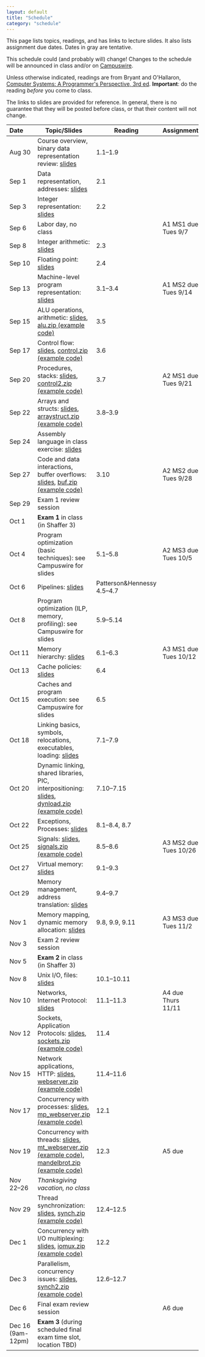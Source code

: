 ```yaml
---
layout: default
title: "Schedule"
category: "schedule"
---
```


This page lists topics, readings, and has links to lecture slides.
It also lists assignment due dates.  Dates <span class="tentative">in
gray</span> are tentative.

This schedule could (and probably will) change!  Changes
to the schedule will be announced in class and/or on
[Campuswire](https://campuswire.com).

Unless otherwise indicated, readings are from Bryant and
O'Hallaron, [Computer Systems: A Programmer's Perspective, 3rd
ed](https://csapp.cs.cmu.edu/).  **Important**: do the reading *before*
you come to class.

The links to slides are provided for reference.  In general, there is no
guarantee that they will be posted before class, or that their content
will not change.

Date&nbsp;&nbsp;&nbsp;&nbsp;&nbsp; | Topic/Slides | Reading | Assignment
------------------ | ------------ | ------- | ----------
Aug 30             | Course overview, binary data representation review: [slides](lectures/lecture01-public.pdf) | 1.1–1.9
Sep 1             | Data representation, addresses: [slides](lectures/lecture02-public.pdf) | 2.1
Sep 3             | Integer representation: [slides](lectures/lecture03-public.pdf) | 2.2
Sep 6              | Labor day, no class | | A1 MS1 due Tues 9/7
Sep 8              | Integer arithmetic: [slides](lectures/lecture04-public.pdf) | 2.3 | 
Sep 10             | Floating point: [slides](lectures/lecture05-public.pdf) | 2.4 |
Sep 13              | Machine-level program representation: [slides](lectures/lecture06-public.pdf) | 3.1–3.4 | A1 MS2 due Tues 9/14
Sep 15              | ALU operations, arithmetic: [slides](lectures/lecture07-public.pdf), [alu.zip (example code)](lectures/alu.zip) | 3.5 | 
Sep 17             | Control flow: [slides](lectures/lecture08-public.pdf), [control.zip (example code)](lectures/control.zip) | 3.6 |
Sep 20             | Procedures, stacks: [slides](lectures/lecture09-public.pdf), [control2.zip (example code)](lectures/control2.zip) | 3.7 | A2 MS1 due Tues 9/21
Sep 22             | Arrays and structs: [slides](lectures/lecture10-public.pdf), [arraystruct.zip (example code)](lectures/arraystruct.zip) | 3.8–3.9 | 
Sep 24             | Assembly language in class exercise: [slides](lectures/assembly-exercise-public.pdf) | | 
Sep 27             | Code and data interactions, buffer overflows: [slides](lectures/lecture11-public.pdf), [buf.zip (example code)](lectures/buf.zip) | 3.10 | A2 MS2 due Tues 9/28
Sep 29             | Exam 1 review session
Oct 1              | **Exam 1** in class (in Shaffer 3)
Oct 4             | Program optimization (basic techniques): see Campuswire for slides | 5.1–5.8 | A2 MS3 due Tues 10/5
Oct 6             | Pipelines: [slides](lectures/lecture13-public.pdf) | Patterson&amp;Hennessy 4.5–4.7 | 
Oct 8              | Program optimization (ILP, memory, profiling): see Campuswire for slides | 5.9–5.14 |
Oct 11              | Memory hierarchy: [slides](lectures/lecture15-public.pdf) | 6.1–6.3 | A3 MS1 due Tues 10/12
Oct 13              | Cache policies: [slides](lectures/lecture16-public.pdf) | 6.4
Oct 15              | Caches and program execution: see Campuswire for slides | 6.5 |
Oct 18             | Linking basics, symbols, relocations, executables, loading: [slides](lectures/lecture18-public.pdf) | 7.1–7.9 |
Oct 20             | Dynamic linking, shared libraries, PIC, interpositioning: [slides](lectures/lecture19-public.pdf), [dynload.zip (example code)](lectures/dynload.zip) | 7.10–7.15 |
Oct 22             | Exceptions, Processes: [slides](lectures/lecture20-public.pdf) | 8.1–8.4, 8.7 |
Oct 25             | Signals: [slides](lectures/lecture21-public.pdf), [signals.zip (example code)](lectures/signals.zip) | 8.5–8.6 |  A3 MS2 due Tues 10/26
Oct 27             | Virtual memory: [slides](lectures/lecture22-public.pdf) | 9.1–9.3 |
Oct 29             | Memory management, address translation: [slides](lectures/lecture23-public.pdf) | 9.4–9.7 |
Nov 1             | Memory mapping, dynamic memory allocation: [slides](lectures/lecture24-public.pdf) | 9.8, 9.9, 9.11 | A3 MS3 due Tues 11/2
Nov 3             | Exam 2 review session
Nov 5              | **Exam 2** in class (in Shaffer 3)
Nov 8             | Unix I/O, files: [slides](lectures/lecture25-public.pdf) | 10.1–10.11 |
Nov 10              | Networks, Internet Protocol: [slides](lectures/lecture26-public.pdf) | 11.1–11.3 | <span class="tentative">A4 due Thurs 11/11</span>
Nov 12              | Sockets, Application Protocols: [slides](lectures/lecture27-public.pdf), [sockets.zip (example code)](lectures/sockets.zip) | 11.4 |
Nov 15              | Network applications, HTTP: [slides](lectures/lecture28-public.pdf), [webserver.zip (example code)](lectures/webserver.zip) | 11.4–11.6 | 
Nov 17              | Concurrency with processes: [slides](lectures/lecture29-public.pdf), [mp\_webserver.zip (example code)](lectures/mp_webserver.zip) | 12.1 | 
Nov 19             | Concurrency with threads: [slides](lectures/lecture30-public.pdf), [mt\_webserver.zip (example code)](lectures/mt_webserver.zip), [mandelbrot.zip (example code)](lectures/mandelbrot.zip) | 12.3 | <span class="tentative">A5 due</span>
Nov 22–26          | *Thanksgiving vacation, no class*
Nov 29             | Thread synchronization: [slides](lectures/lecture31-public.pdf), [synch.zip (example code)](lectures/synch.zip) | 12.4–12.5
Dec 1             | Concurrency with I/O multiplexing: [slides](lectures/lecture32-public.pdf), [iomux.zip (example code)](lectures/iomux.zip) | 12.2 | 
Dec 3             | Parallelism, concurrency issues: [slides](lectures/lecture33-public.pdf), [synch2.zip (example code)](lectures/synch2.zip) | 12.6–12.7 |
Dec 6             | Final exam review session | | <span class="tentative">A6 due</span>
Dec 16<br>(9am-12pm)   | **Exam 3** (during scheduled final exam time slot, location TBD)
